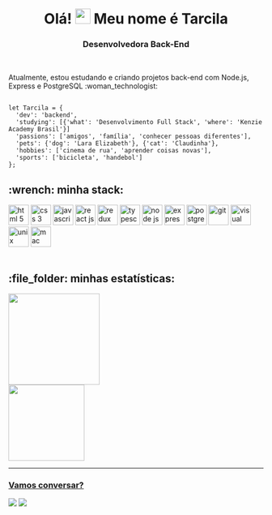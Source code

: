 <h1 align="center">Olá! <img src="https://github.com/kaueMarques/kaueMarques/blob/master/hi.gif" alt="wave" width="30" height="30" /> Meu nome é Tarcila</h1>
<h3 align="center"> Desenvolvedora Back-End</h3>
<br />
<p>
Atualmente, estou estudando e criando projetos back-end com Node.js, Express e PostgreSQL :woman_technologist:
</p>

```

let Tarcila = {
  'dev': 'backend', 
  'studying': [{'what': 'Desenvolvimento Full Stack', 'where': 'Kenzie Academy Brasil'}] 
  'passions': ['amigos', 'família', 'conhecer pessoas diferentes'],
  'pets': {'dog': 'Lara Elizabeth'}, {'cat': 'Claudinha'},
  'hobbies': ['cinema de rua', 'aprender coisas novas'],
  'sports': ['bicicleta', 'handebol']
};

```

<h2>:wrench: minha stack:</h2>
<div>
<img src="https://cdn.jsdelivr.net/gh/devicons/devicon/icons/html5/html5-plain.svg" alt="html 5" width="40" height="40"/> <img src="https://cdn.jsdelivr.net/gh/devicons/devicon/icons/css3/css3-original.svg" alt="css 3" width="40" height="40"/> <img src="https://cdn.jsdelivr.net/gh/devicons/devicon/icons/javascript/javascript-plain.svg" alt="javascript" width="40" height="40"/> <img src="https://cdn.jsdelivr.net/gh/devicons/devicon/icons/react/react-original-wordmark.svg" alt="react js" width="40" height="40"/> <img src="https://cdn.jsdelivr.net/gh/devicons/devicon/icons/redux/redux-original.svg" alt="redux" width="40" height="40"/> <img src="https://cdn.jsdelivr.net/gh/devicons/devicon/icons/typescript/typescript-original.svg" alt="typescript" width="40" height="40"/> <img src="https://cdn.jsdelivr.net/gh/devicons/devicon/icons/nodejs/nodejs-plain-wordmark.svg" alt="node js" width="40" height="40"/> <img src="https://cdn.jsdelivr.net/gh/devicons/devicon/icons/express/express-original-wordmark.svg" alt="express js" width="40" height="40"/> <img src="https://cdn.jsdelivr.net/gh/devicons/devicon/icons/postgresql/postgresql-plain-wordmark.svg" alt="postgreSQL" width="40" height="40"/> <img src="https://cdn.jsdelivr.net/gh/devicons/devicon/icons/git/git-plain-wordmark.svg" alt="git" width="40" height="40"/> <img src="https://cdn.jsdelivr.net/gh/devicons/devicon/icons/vscode/vscode-original.svg" alt="visual studio code" width="40" height="40"/> <img src="https://cdn.jsdelivr.net/gh/devicons/devicon/icons/unix/unix-original.svg" alt="unix" width="40" height="40"/> <img src="https://cdn.jsdelivr.net/gh/devicons/devicon/icons/apple/apple-original.svg" alt="mac osx" width="40" height="40"/>
</div>
<br />
<h2>:file_folder: minhas estatísticas:</h2>
<div>
<a href="https://github.com/tarcilasg">
<img height="180em" src="https://github-readme-stats.vercel.app/api?username=tarcilasg&show_icons=true&theme=dark&include_all_commits=true&count_private=true"/>
  <br />
<img height="150em" src="https://github-readme-stats.vercel.app/api/top-langs/?username=tarcilasg&layout=compact&langs_count=7&theme=dark"/>
</div>

<hr />
  <h3>Vamos conversar?</h3>

<div>
<a href = "mailto:tarcilasg@gmail.com"><img src="https://img.shields.io/badge/Gmail-D14836?style=for-the-badge&logo=gmail&logoColor=white" target="_blank"></a>
<a href="https://www.linkedin.com/in/tarcila-garcia" target="_blank"><img src="https://img.shields.io/badge/-LinkedIn-%230077B5?style=for-the-badge&logo=linkedin&logoColor=white" target="_blank"></a>   
</div>

